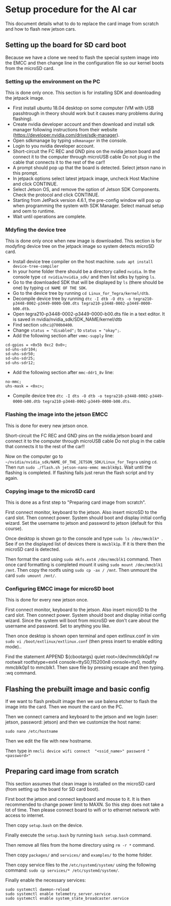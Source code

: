# Setup procedure for the AI car

This document details what to do to replace the card image from scratch and how to flash new jetson cars.

## Setting up the board for SD card boot

Because we have a clone we need to flash the special system image into the EMCC and then change line in the configuration file so our kernel boots from the microSD card.

### Setting up the environment on the PC

This is done only once. This section is for installing SDK and downloading the jetpack image.

 - First install ubuntu 18.04 desktop on some computer (VM with USB passhtrough in theory should work but it causes many problems during flashing).
 - Create nvidia developer account and then download and install sdk manager following instructions from their website (https://developer.nvidia.com/drive/sdk-manager).
 - Open sdkmanage by typing `sdkmanager` in the console.
 - Login to you nvidia developer account.
 - Short-circuit the FC REC and GND pins on the nvidia jetson board and connect it to the computer through microUSB cable Do not plug in the cable that connects it to the rest of the car!!
 - A prompt should pop up that the board is detected. Select jetson nano in this prompt.
 - In jetpack options select latest jetpack image, uncheck Host Machine and click CONTINUE.
 - Select Jetson OS, and remove the option of Jetson SDK Components. Check the protocol and click CONTINUE.
 - Starting from JetPack version 4.6.1, the pre-config window will pop up when programming the system with SDK Manager. Select manual setup and oem to runtime.
 - Wait until operations are complete.

### Mdyfing the device tree

This is done only once when new image is downloaded. This section is for modyfing device tree on the jetpack image so system detects microSD card.

 - Install device tree compiler on the host machine. `sudo apt install device-tree-compiler`
 - In your home folder there should be a directory called `nvidia`. In the console type `cd nvidia/nvidia_sdk/` and then list sdks by typing `ls`.
 - Go to the downloaded SDK that will be displayed by `ls` (there should be one) by typing `cd NAME OF THE SDK`.
 - Go to the device tree by running `cd Linux_for_Tegra/kernel/dtb`.
 - Decompile device tree by running `dtc -I dtb -O dts -o tegra210-p3448-0002-p3449-0000-b00.dts tegra210-p3448-0002-p3449-0000-b00.dtb`.
 - Open tegra210-p3448-0002-p3449-0000-b00.dts file in a text editor. It is saved in nvidia/nvidia_sdk/SDK_NAME/kernel/dtb
 - Find section `sdhci@700b0400`.
 - Change `status = "disabled";` to `status = "okay";`.
 - Add the following section after `vmmc-supply` line:

```
cd-gpios = <0x5b 0xc2 0x0>;
sd-uhs-sdr104;
sd-uhs-sdr50;
sd-uhs-sdr25;
sd-uhs-sdr12;
```

 - Add the following section after `mmc-ddr1_8v` line:

```
no-mmc;
uhs-mask = <0xc>;
```

 - Compile device tree `dtc -I dts -O dtb -o tegra210-p3448-0002-p3449-0000-b00.dtb tegra210-p3448-0002-p3449-0000-b00.dts`.

### Flashing the image into the jetson EMCC

This is done for every new jetson once.

Short-circuit the FC REC and GND pins on the nvidia jetson board and connect it to the computer through microUSB cable Do not plug in the cable that connects it to the rest of the car!!

Now on the computer go to `~/nvidia/nvidia_sdk/NAME_OF_THE_JETSON_SDK/Linux_for_Tegra` using `cd`. Then run `sudo ./flash.sh jetson-nano-emmc mmcblk0p1`. Wait until the flashing is completed. If flashing fails just rerun the flash script and try again.

### Copying image to the microSD card

This is done as a first step to "Preparing card image from scratch".

First connect monitor, keyboard to the jetson. Also insert microSD to the card slot. Then connect power. System should boot and display initial config wizard. Set the username to jetson and password to jetson (default for this course).

Once desktop is shown go to the console and type `sudo ls /dev/mmcblk* `. See if on the displayed list of devices there is `mmcblk1p`. If it is there then the microSD card is detected.

Then format the card using `sudo mkfs.ext4 /dev/mmcblk1` command. Then once card formatting is completed mount it using `sudo mount /dev/mmcblk1 /mnt`.
Then copy the rootfs using `sudo cp -ax / /mnt`. Then unmount the card `sudo umount /mnt/`.

### Configuring EMCC image for microSD boot

This is done for every new jetson once.

First connect monitor, keyboard to the jetson. Also insert microSD to the card slot. Then connect power. System should boot and display initial config wizard. Since the system will boot from microSD we don't care about the username and password. Set to anything you like.

Then once desktop is shown open terminal and open extlinux.conf in vim `sudo vi /boot/extlinux/extlinux.conf` (then press insert to enable editing mode)..

Find the statement APPEND ${cbootargs} quiet root=/dev/mmcblk0p1 rw rootwait rootfstype=ext4 console=ttyS0,115200n8 console=tty0, modify mmcblk0p1 to mmcblk1. Then save file by pressing escape and then typing. :wq command.

## Flashing the prebuilt image and basic config

If we want to flash prebuilt image then we use balena etcher to flash the image into the card. Then we mount the card on the PC.

Then we connect camera and keyboard to the jetson and we login (user: jetson, password: jetson) and then we customize the host name:

`sudo nano /etc/hostname`

Then we edit the file with new hostname.

Then type in `nmcli device wifi connect  "<ssid_name>" password "<password>"`

## Preparing card image from scratch

This section assumes that clean image is installed on the microSD card (from setting up the board for SD card boot).

First boot the jetson and connect keyboard and mouse to it. It is then recommended to change power limit to MAXN. So this step does not take a lot of time.
Then please connect board to wifi or to ethernet network with access to internet.

Then copy `setup.bash` on the device.

Finally execute the `setup.bash` by running `bash setup.bash` command.

Then remove all files from the home directory using `rm -r *` command.

Then copy `packages/` and `services/` and `examples/` to the home folder.

Then copy service files to the `/etc/systemd/system/` using the following command: `sudo cp services/* /etc/systemd/system/`.

Finally enable the necessary services:

```
sudo systemctl daemon-reload
sudo systemctl enable telemetry_server.service
sudo systemctl enable system_state_broadcaster.service
```
